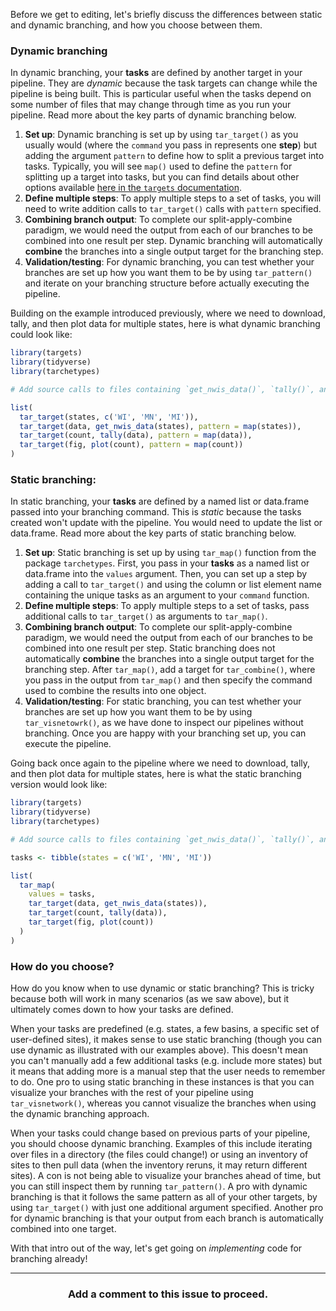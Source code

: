 Before we get to editing, let's briefly discuss the differences between static and dynamic branching, and how you choose between them.

### Dynamic branching

In dynamic branching, your **tasks** are defined by another target in your pipeline. They are *dynamic* because the task targets can change while the pipeline is being built. This is particular useful when the tasks depend on some number of files that may change through time as you run your pipeline. Read more about the key parts of dynamic branching below.

1. **Set up**: Dynamic branching is set up by using `tar_target()` as you usually would (where the `command` you pass in represents one **step**) but adding the argument `pattern` to define how to split a previous target into tasks. Typically, you will see `map()` used to define the `pattern` for splitting up a target into tasks, but you can find details about other options available [here in the `targets` documentation](https://books.ropensci.org/targets/dynamic.html#pattern-construction). 
2. **Define multiple steps**: To apply multiple steps to a set of tasks, you will need to write addition calls to `tar_target()` calls with `pattern` specified.
3. **Combining branch output**: To complete our split-apply-combine paradigm, we would need the output from each of our branches to be combined into one result per step. Dynamic branching will automatically **combine** the branches into a single output target for the branching step.
4. **Validation/testing**: For dynamic branching, you can test whether your branches are set up how you want them to be by using `tar_pattern()` and iterate on your branching structure before actually executing the pipeline.

Building on the example introduced previously, where we need to download, tally, and then plot data for multiple states, here is what dynamic branching could look like:

```r
library(targets)
library(tidyverse)
library(tarchetypes)

# Add source calls to files containing `get_nwis_data()`, `tally()`, and `plot()` here

list(
  tar_target(states, c('WI', 'MN', 'MI')),
  tar_target(data, get_nwis_data(states), pattern = map(states)),
  tar_target(count, tally(data), pattern = map(data)),
  tar_target(fig, plot(count), pattern = map(count))
)
```

### Static branching:

In static branching, your **tasks** are defined by a named list or data.frame passed into your branching command. This is *static* because the tasks created won't update with the pipeline. You would need to update the list or data.frame. Read more about the key parts of static branching below.

1. **Set up**: Static branching is set up by using `tar_map()` function from the package `tarchetypes`. First, you pass in your **tasks** as a named list or data.frame into the `values` argument. Then, you can set up a step by adding a call to `tar_target()` and using the column or list element name containing the unique tasks as an argument to your `command` function. 
2. **Define multiple steps**: To apply multiple steps to a set of tasks, pass additional calls to `tar_target()` as arguments to `tar_map()`. 
3. **Combining branch output**: To complete our split-apply-combine paradigm, we would need the output from each of our branches to be combined into one result per step. Static branching does not automatically **combine** the branches into a single output target for the branching step. After `tar_map()`, add a target for `tar_combine()`, where you pass in the output from `tar_map()` and then specify the command used to combine the results into one object.
4. **Validation/testing**: For static branching, you can test whether your branches are set up how you want them to be by using `tar_visnetowrk()`, as we have done to inspect our pipelines without branching. Once you are happy with your branching set up, you can execute the pipeline.

Going back once again to the pipeline where we need to download, tally, and then plot data for multiple states, here is what the static branching version would look like:

```r
library(targets)
library(tidyverse)
library(tarchetypes)

# Add source calls to files containing `get_nwis_data()`, `tally()`, and `plot()` here

tasks <- tibble(states = c('WI', 'MN', 'MI'))

list(
  tar_map(
    values = tasks,
    tar_target(data, get_nwis_data(states)),
    tar_target(count, tally(data)),
    tar_target(fig, plot(count))
  )
)
```

### How do you choose?

How do you know when to use dynamic or static branching? This is tricky because both will work in many scenarios (as we saw above), but it ultimately comes down to how your tasks are defined. 

When your tasks are predefined (e.g. states, a few basins, a specific set of user-defined sites), it makes sense to use static branching (though you can use dynamic as illustrated with our examples above). This doesn't mean you can't manually add a few additional tasks (e.g. include more states) but it means that adding more is a manual step that the user needs to remember to do. One pro to using static branching in these instances is that you can visualize your branches with the rest of your pipeline using `tar_visnetwork()`, whereas you cannot visualize the branches when using the dynamic branching approach.

When your tasks could change based on previous parts of your pipeline, you should choose dynamic branching. Examples of this include iterating over files in a directory (the files could change!) or using an inventory of sites to then pull data (when the inventory reruns, it may return different sites). A con is not being able to visualize your branches ahead of time, but you can still inspect them by running `tar_pattern()`. A pro with dynamic branching is that it follows the same pattern as all of your other targets, by using `tar_target()` with just one additional argument specified. Another pro for dynamic branching is that your output from each branch is automatically combined into one target. 


With that intro out of the way, let's get going on *implementing* code for branching already!

<hr><h3 align="center">Add a comment to this issue to proceed.</h3>
